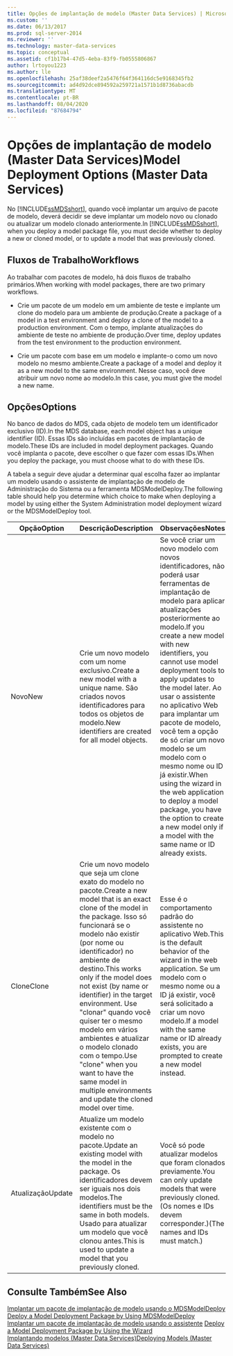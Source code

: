 ```yaml
---
title: Opções de implantação de modelo (Master Data Services) | Microsoft Docs
ms.custom: ''
ms.date: 06/13/2017
ms.prod: sql-server-2014
ms.reviewer: ''
ms.technology: master-data-services
ms.topic: conceptual
ms.assetid: cf1b17b4-47d5-4eba-83f9-fb0555806867
author: lrtoyou1223
ms.author: lle
ms.openlocfilehash: 25af38deef2a5476f64f364116dc5e9168345fb2
ms.sourcegitcommit: ad4d92dce894592a259721a1571b1d8736abacdb
ms.translationtype: MT
ms.contentlocale: pt-BR
ms.lasthandoff: 08/04/2020
ms.locfileid: "87684794"
---
```

# <a name="model-deployment-options-master-data-services"></a><span data-ttu-id="9e731-102">Opções de implantação de modelo (Master Data Services)</span><span class="sxs-lookup"><span data-stu-id="9e731-102">Model Deployment Options (Master Data Services)</span></span>
  <span data-ttu-id="9e731-103">No [!INCLUDE[ssMDSshort](../includes/ssmdsshort-md.md)], quando você implantar um arquivo de pacote de modelo, deverá decidir se deve implantar um modelo novo ou clonado ou atualizar um modelo clonado anteriormente.</span><span class="sxs-lookup"><span data-stu-id="9e731-103">In [!INCLUDE[ssMDSshort](../includes/ssmdsshort-md.md)], when you deploy a model package file, you must decide whether to deploy a new or cloned model, or to update a model that was previously cloned.</span></span>  
  
## <a name="workflows"></a><span data-ttu-id="9e731-104">Fluxos de Trabalho</span><span class="sxs-lookup"><span data-stu-id="9e731-104">Workflows</span></span>  
 <span data-ttu-id="9e731-105">Ao trabalhar com pacotes de modelo, há dois fluxos de trabalho primários.</span><span class="sxs-lookup"><span data-stu-id="9e731-105">When working with model packages, there are two primary workflows.</span></span>  
  
-   <span data-ttu-id="9e731-106">Crie um pacote de um modelo em um ambiente de teste e implante um clone do modelo para um ambiente de produção.</span><span class="sxs-lookup"><span data-stu-id="9e731-106">Create a package of a model in a test environment and deploy a clone of the model to a production environment.</span></span> <span data-ttu-id="9e731-107">Com o tempo, implante atualizações do ambiente de teste no ambiente de produção.</span><span class="sxs-lookup"><span data-stu-id="9e731-107">Over time, deploy updates from the test environment to the production environment.</span></span>  
  
-   <span data-ttu-id="9e731-108">Crie um pacote com base em um modelo e implante-o como um novo modelo no mesmo ambiente.</span><span class="sxs-lookup"><span data-stu-id="9e731-108">Create a package of a model and deploy it as a new model to the same environment.</span></span> <span data-ttu-id="9e731-109">Nesse caso, você deve atribuir um novo nome ao modelo.</span><span class="sxs-lookup"><span data-stu-id="9e731-109">In this case, you must give the model a new name.</span></span>  
  
## <a name="options"></a><span data-ttu-id="9e731-110">Opções</span><span class="sxs-lookup"><span data-stu-id="9e731-110">Options</span></span>  
 <span data-ttu-id="9e731-111">No banco de dados do MDS, cada objeto de modelo tem um identificador exclusivo (ID).</span><span class="sxs-lookup"><span data-stu-id="9e731-111">In the MDS database, each model object has a unique identifier (ID).</span></span> <span data-ttu-id="9e731-112">Essas IDs são incluídas em pacotes de implantação de modelo.</span><span class="sxs-lookup"><span data-stu-id="9e731-112">These IDs are included in model deployment packages.</span></span> <span data-ttu-id="9e731-113">Quando você implanta o pacote, deve escolher o que fazer com essas IDs.</span><span class="sxs-lookup"><span data-stu-id="9e731-113">When you deploy the package, you must choose what to do with these IDs.</span></span>  
  
 <span data-ttu-id="9e731-114">A tabela a seguir deve ajudar a determinar qual escolha fazer ao implantar um modelo usando o assistente de implantação de modelo de Administração do Sistema ou a ferramenta MDSModelDeploy.</span><span class="sxs-lookup"><span data-stu-id="9e731-114">The following table should help you determine which choice to make when deploying a model by using either the System Administration model deployment wizard or the MDSModelDeploy tool.</span></span>  
  
|<span data-ttu-id="9e731-115">Opção</span><span class="sxs-lookup"><span data-stu-id="9e731-115">Option</span></span>|<span data-ttu-id="9e731-116">Descrição</span><span class="sxs-lookup"><span data-stu-id="9e731-116">Description</span></span>|<span data-ttu-id="9e731-117">Observações</span><span class="sxs-lookup"><span data-stu-id="9e731-117">Notes</span></span>|  
|------------|-----------------|-----------|  
|<span data-ttu-id="9e731-118">Novo</span><span class="sxs-lookup"><span data-stu-id="9e731-118">New</span></span>|<span data-ttu-id="9e731-119">Crie um novo modelo com um nome exclusivo.</span><span class="sxs-lookup"><span data-stu-id="9e731-119">Create a new model with a unique name.</span></span> <span data-ttu-id="9e731-120">São criados novos identificadores para todos os objetos de modelo.</span><span class="sxs-lookup"><span data-stu-id="9e731-120">New identifiers are created for all model objects.</span></span>|<span data-ttu-id="9e731-121">Se você criar um novo modelo com novos identificadores, não poderá usar ferramentas de implantação de modelo para aplicar atualizações posteriormente ao modelo.</span><span class="sxs-lookup"><span data-stu-id="9e731-121">If you create a new model with new identifiers, you cannot use model deployment tools to apply updates to the model later.</span></span> <span data-ttu-id="9e731-122">Ao usar o assistente no aplicativo Web para implantar um pacote de modelo, você tem a opção de só criar um novo modelo se um modelo com o mesmo nome ou ID já existir.</span><span class="sxs-lookup"><span data-stu-id="9e731-122">When using the wizard in the web application to deploy a model package, you have the option to create a new model only if a model with the same name or ID already exists.</span></span>|  
|<span data-ttu-id="9e731-123">Clone</span><span class="sxs-lookup"><span data-stu-id="9e731-123">Clone</span></span>|<span data-ttu-id="9e731-124">Crie um novo modelo que seja um clone exato do modelo no pacote.</span><span class="sxs-lookup"><span data-stu-id="9e731-124">Create a new model that is an exact clone of the model in the package.</span></span> <span data-ttu-id="9e731-125">Isso só funcionará se o modelo não existir (por nome ou identificador) no ambiente de destino.</span><span class="sxs-lookup"><span data-stu-id="9e731-125">This works only if the model does not exist (by name or identifier) in the target environment.</span></span> <span data-ttu-id="9e731-126">Use "clonar" quando você quiser ter o mesmo modelo em vários ambientes e atualizar o modelo clonado com o tempo.</span><span class="sxs-lookup"><span data-stu-id="9e731-126">Use "clone" when you want to have the same model in multiple environments and update the cloned model over time.</span></span>|<span data-ttu-id="9e731-127">Esse é o comportamento padrão do assistente no aplicativo Web.</span><span class="sxs-lookup"><span data-stu-id="9e731-127">This is the default behavior of the wizard in the web application.</span></span> <span data-ttu-id="9e731-128">Se um modelo com o mesmo nome ou a ID já existir, você será solicitado a criar um novo modelo.</span><span class="sxs-lookup"><span data-stu-id="9e731-128">If a model with the same name or ID already exists, you are prompted to create a new model instead.</span></span>|  
|<span data-ttu-id="9e731-129">Atualização</span><span class="sxs-lookup"><span data-stu-id="9e731-129">Update</span></span>|<span data-ttu-id="9e731-130">Atualize um modelo existente com o modelo no pacote.</span><span class="sxs-lookup"><span data-stu-id="9e731-130">Update an existing model with the model in the package.</span></span> <span data-ttu-id="9e731-131">Os identificadores devem ser iguais nos dois modelos.</span><span class="sxs-lookup"><span data-stu-id="9e731-131">The identifiers must be the same in both models.</span></span> <span data-ttu-id="9e731-132">Usado para atualizar um modelo que você clonou antes.</span><span class="sxs-lookup"><span data-stu-id="9e731-132">This is used to update a model that you previously cloned.</span></span>|<span data-ttu-id="9e731-133">Você só pode atualizar modelos que foram clonados previamente.</span><span class="sxs-lookup"><span data-stu-id="9e731-133">You can only update models that were previously cloned.</span></span> <span data-ttu-id="9e731-134">(Os nomes e IDs devem corresponder.)</span><span class="sxs-lookup"><span data-stu-id="9e731-134">(The names and IDs must match.)</span></span>|  
  
## <a name="see-also"></a><span data-ttu-id="9e731-135">Consulte Também</span><span class="sxs-lookup"><span data-stu-id="9e731-135">See Also</span></span>  
 <span data-ttu-id="9e731-136">[Implantar um pacote de implantação de modelo usando o MDSModelDeploy](../../2014/master-data-services/deploy-a-model-deployment-package-by-using-mdsmodeldeploy.md) </span><span class="sxs-lookup"><span data-stu-id="9e731-136">[Deploy a Model Deployment Package by Using MDSModelDeploy](../../2014/master-data-services/deploy-a-model-deployment-package-by-using-mdsmodeldeploy.md) </span></span>  
 <span data-ttu-id="9e731-137">[Implantar um pacote de implantação de modelo usando o assistente](../../2014/master-data-services/deploy-a-model-deployment-package-by-using-the-wizard.md) </span><span class="sxs-lookup"><span data-stu-id="9e731-137">[Deploy a Model Deployment Package by Using the Wizard](../../2014/master-data-services/deploy-a-model-deployment-package-by-using-the-wizard.md) </span></span>  
 [<span data-ttu-id="9e731-138">Implantando modelos &#40;Master Data Services&#41;</span><span class="sxs-lookup"><span data-stu-id="9e731-138">Deploying Models &#40;Master Data Services&#41;</span></span>](deploying-models-master-data-services.md)  
  
  
